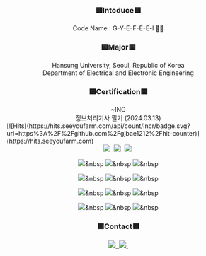 <h3 align="center">🟥Intoduce🟥</h3>
<div align="center">
Code Name :   G-Y-E-F-E-E-l 👨‍🚀</br>
</div>

<h3 align="center">🟨Major🟨</h3>
<div align="center">
Hansung University, Seoul, Republic of Korea</br>
Department of Electrical and Electronic Engineering</br>
</div>

<h3 align="center">🟩Certification🟩</h3>
<div align="center">
~ING</br>
정보처리기사 필기 (2024.03.13)</br>
</div>
[![Hits](https://hits.seeyoufarm.com/api/count/incr/badge.svg?url=https%3A%2F%2Fgithub.com%2Fgjbae1212%2Fhit-counter)](https://hits.seeyoufarm.com)                    
<div align="center">
<img src="https://img.shields.io/badge/C-A8B9CC.svg?style=for-the-badge&logo=c&logoColor=white"/>&nbsp
<img src="https://img.shields.io/badge/csharp-512BD4.svg?style=for-the-badge&logo=csharp&logoColor=white"/>&nbsp
<img src="https://img.shields.io/badge/C++-00599C.svg?style=for-the-badge&logo=cplusplus&logoColor=white"/>&nbsp

<img src="https://img.shields.io/badge/html5-E34F26.svg?style=for-the-badge&logo=html5&logoColor=white"/>&nbsp
<img src="https://img.shields.io/badge/css3-1572B6.svg?style=for-the-badge&logo=css3&logoColor=white"/>&nbsp
<img src="https://img.shields.io/badge/javascript-F7DF1E.svg?style=for-the-badge&logo=javascript&logoColor=white"/>&nbsp</br>

<img src="https://img.shields.io/badge/oracle-F80000.svg?style=for-the-badge&logo=oracle&logoColor=white"/>&nbsp
<img src="https://img.shields.io/badge/mysql-4479A1.svg?style=for-the-badge&logo=mysql&logoColor=white"/>&nbsp
<img src="https://img.shields.io/badge/redis-DC382D.svg?style=for-the-badge&logo=redis&logoColor=white"/>&nbsp</br>

<img src="https://img.shields.io/badge/visualstudiocode-007ACC.svg?style=for-the-badge&logo=visualstudiocode&logoColor=white"/>&nbsp
<img src="https://img.shields.io/badge/visualstudio-5C2D91.svg?style=for-the-badge&logo=visualstudio&logoColor=black"/>&nbsp
<img src="https://img.shields.io/badge/eclipseide-2C2255.svg?style=for-the-badge&logo=eclipseide&logoColor=black"/>&nbsp</br>

<img src="https://img.shields.io/badge/git-F05033.svg?style=for-the-badge&logo=git&logoColor=white"/>&nbsp
<img src="https://img.shields.io/badge/github-181717.svg?style=for-the-badge&logo=github&logoColor=white"/>&nbsp
<img src="https://img.shields.io/badge/Notion-F3F3F3.svg?style=for-the-badge&logo=notion&logoColor=black"/>&nbsp</br>
</div>

<h3 align="center">🟪Contact🟪</h3>
<div align="center">
<a href="https://blog.naver.com/hyung1265">
<img src="https://img.shields.io/badge/Blog-03C75A?style=for-the-badge&logo=naver&logoColor=white"/>&nbsp
</a>
<a href="wns1265@gmail.com">
<img src="https://img.shields.io/badge/wns1265@gmail.com-D14836?style=for-the-badge&logo=gmail&logoColor=white"/>&nbsp
</a>
</div>
</br>
